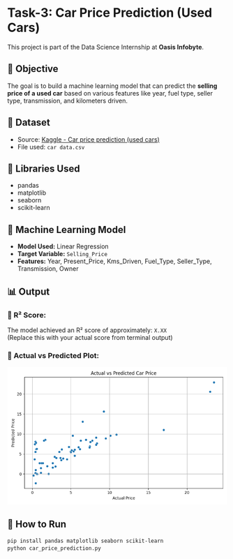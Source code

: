 # Task-3: Car Price Prediction (Used Cars)

This project is part of the Data Science Internship at **Oasis Infobyte**.

## 📌 Objective

The goal is to build a machine learning model that can predict the **selling price of a used car** based on various features like year, fuel type, seller type, transmission, and kilometers driven.

## 📁 Dataset

- Source: [Kaggle - Car price prediction (used cars)](https://www.kaggle.com/datasets/vijayaadithyanvg/car-price-predictionused-cars)
- File used: `car data.csv`

## 🧪 Libraries Used

- pandas
- matplotlib
- seaborn
- scikit-learn

## 🧠 Machine Learning Model

- **Model Used:** Linear Regression
- **Target Variable:** `Selling_Price`
- **Features:** Year, Present_Price, Kms_Driven, Fuel_Type, Seller_Type, Transmission, Owner

## 📊 Output

### 🔹 R² Score:
The model achieved an R² score of approximately: `X.XX`  
(Replace this with your actual score from terminal output)

### 🔹 Actual vs Predicted Plot:
![Actual vs Predicted](actual_vs_predicted.png)

## 📝 How to Run

```bash
pip install pandas matplotlib seaborn scikit-learn
python car_price_prediction.py
